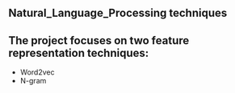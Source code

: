 ## Natural_Language_Processing techniques

## The project focuses on two feature representation techniques:
* Word2vec
* N-gram

